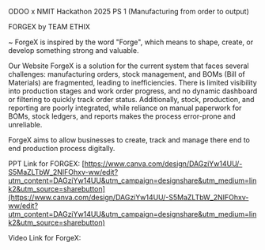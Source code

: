 ODOO x NMIT Hackathon 2025
PS 1 (Manufacturing from order to output)

FORGEX by TEAM ETHIX

~ ForgeX is inspired by the word "Forge", which means to shape, create, or develop something strong and valuable.

Our Website ForgeX is a solution for the current system that faces several challenges: manufacturing orders, stock management, and BOMs (Bill of Materials) are fragmented, leading to inefficiencies. There is limited visibility into production stages and work order progress, and no dynamic dashboard or filtering to quickly track order status. Additionally, stock, production, and reporting are poorly integrated, while reliance on manual paperwork for BOMs, stock ledgers, and reports makes the process error-prone and unreliable.

ForgeX aims to allow businesses to create, track and manage there end to end production process digitally.

PPT Link for FORGEX: [https://www.canva.com/design/DAGziYw14UU/-S5MaZLTbW_2NIFOhxv-ww/edit?utm_content=DAGziYw14UU&utm_campaign=designshare&utm_medium=link2&utm_source=sharebutton](https://www.canva.com/design/DAGziYw14UU/-S5MaZLTbW_2NIFOhxv-ww/edit?utm_content=DAGziYw14UU&utm_campaign=designshare&utm_medium=link2&utm_source=sharebutton)

Video Link for ForgeX: 
